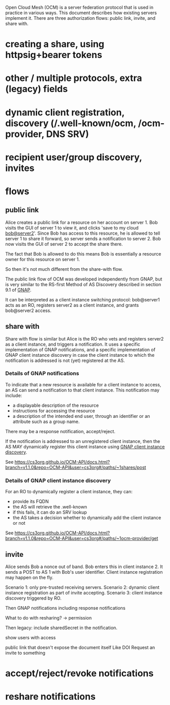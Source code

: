 Open Cloud Mesh (OCM) is a server federation protocol that is used in practice in various ways.
This document describes how existing servers implement it. There are three authorization flows: public link, invite, and share with.


# creating a share, using httpsig+bearer tokens
# other / multiple protocols, extra (legacy) fields
# dynamic client registration, discovery (/.well-known/ocm, /ocm-provider, DNS SRV)
# recipient user/group discovery, invites
# flows
## public link

Alice creates a public link for a resource on her account on server 1.
Bob visits the GUI of server 1 to view it, and clicks 'save to my cloud <bob@server2>'.
Since Bob has access to this resource, he is allowed to tell server 1 to share it forward, so server sends a notification to server 2.
Bob now visits the GUI of server 2 to accept the share there.

The fact that Bob is allowed to do this means Bob is essentially a resource owner for this resource on server 1.

So then it's not much different from the share-with flow.


The public link flow of OCM was developed independently from GNAP, but is very similar to
the RS-first Method of AS Discovery described in section 9.1 of [GNAP](https://datatracker.ietf.org/doc/draft-ietf-gnap-core-protocol/).

It can be interpreted as a client instance switching protocol: bob@server1 acts as an RO, registers server2 as a client instance, and grants bob@server2 access.

## share with

Share with flow is similar but Alice is the RO who vets and registers server2 as a client instance, and triggers a notification.
It uses a specific implementation of GNAP notifications, and a specific implementation of GNAP client instance discovery in case the
client instance to which the notification is addressed is not (yet) registered at the AS.

### Details of GNAP notifications
To indicate that a new resource is available for a client instance to access,
an AS can send a notification to that client instance.
This notification may include:
* a displayable description of the resource
* instructions for accessing the resource
* a description of the intended end user, through an identifier or an attribute such as a group name.

There may be a response notification, accept/reject.

If the notification is addressed to an unregistered client instance, then the AS MAY dynamically register this client instance
using [GNAP client instance discovery](./gnap-client-instance-discovery.md).

See https://cs3org.github.io/OCM-API/docs.html?branch=v1.1.0&repo=OCM-API&user=cs3org#/paths/~1shares/post

### Details of GNAP client instance discovery
For an RO to dynamically register a client instance, they can:
* provide its FQDN
* the AS will retrieve the .well-known
* if this fails, it can do an SRV lookup
* the AS takes a decision whether to dynamically add the client instance or not

See https://cs3org.github.io/OCM-API/docs.html?branch=v1.1.0&repo=OCM-API&user=cs3org#/paths/~1ocm-provider/get

## invite

Alice sends Bob a nonce out of band. Bob enters this in client instance 2.
It sends a POST to AS 1 with Bob's user identifier.
Client instance registration may happen on the fly.


Scenario 1: only pre-trusted receiving servers.
Scenario 2: dynamic client instance registration as part of invite accepting.
Scenario 3: client instance discovery triggered by RO.

Then GNAP notifications including response notifications

What to do with resharing? -> permission

Then legacy: include sharedSecret in the notification.

show users with access

public link that doesn't expose the document itself
Like DOI
Request an invite to something


# accept/reject/revoke notifications
# reshare notifications